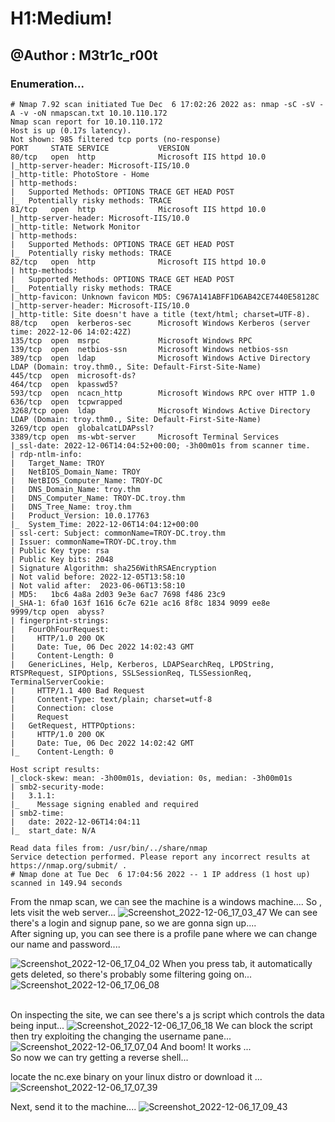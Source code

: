 # H1:Medium!
## @Author : M3tr1c_r00t
### Enumeration...
```
# Nmap 7.92 scan initiated Tue Dec  6 17:02:26 2022 as: nmap -sC -sV -A -v -oN nmapscan.txt 10.10.110.172
Nmap scan report for 10.10.110.172
Host is up (0.17s latency).
Not shown: 985 filtered tcp ports (no-response)
PORT     STATE SERVICE           VERSION
80/tcp   open  http              Microsoft IIS httpd 10.0
|_http-server-header: Microsoft-IIS/10.0
|_http-title: PhotoStore - Home
| http-methods: 
|   Supported Methods: OPTIONS TRACE GET HEAD POST
|_  Potentially risky methods: TRACE
81/tcp   open  http              Microsoft IIS httpd 10.0
|_http-server-header: Microsoft-IIS/10.0
|_http-title: Network Monitor
| http-methods: 
|   Supported Methods: OPTIONS TRACE GET HEAD POST
|_  Potentially risky methods: TRACE
82/tcp   open  http              Microsoft IIS httpd 10.0
| http-methods: 
|   Supported Methods: OPTIONS TRACE GET HEAD POST
|_  Potentially risky methods: TRACE
|_http-favicon: Unknown favicon MD5: C967A141ABFF1D6AB42CE7440E58128C
|_http-server-header: Microsoft-IIS/10.0
|_http-title: Site doesn't have a title (text/html; charset=UTF-8).
88/tcp   open  kerberos-sec      Microsoft Windows Kerberos (server time: 2022-12-06 14:02:42Z)
135/tcp  open  msrpc             Microsoft Windows RPC
139/tcp  open  netbios-ssn       Microsoft Windows netbios-ssn
389/tcp  open  ldap              Microsoft Windows Active Directory LDAP (Domain: troy.thm0., Site: Default-First-Site-Name)
445/tcp  open  microsoft-ds?
464/tcp  open  kpasswd5?
593/tcp  open  ncacn_http        Microsoft Windows RPC over HTTP 1.0
636/tcp  open  tcpwrapped
3268/tcp open  ldap              Microsoft Windows Active Directory LDAP (Domain: troy.thm0., Site: Default-First-Site-Name)
3269/tcp open  globalcatLDAPssl?
3389/tcp open  ms-wbt-server     Microsoft Terminal Services
|_ssl-date: 2022-12-06T14:04:52+00:00; -3h00m01s from scanner time.
| rdp-ntlm-info: 
|   Target_Name: TROY
|   NetBIOS_Domain_Name: TROY
|   NetBIOS_Computer_Name: TROY-DC
|   DNS_Domain_Name: troy.thm
|   DNS_Computer_Name: TROY-DC.troy.thm
|   DNS_Tree_Name: troy.thm
|   Product_Version: 10.0.17763
|_  System_Time: 2022-12-06T14:04:12+00:00
| ssl-cert: Subject: commonName=TROY-DC.troy.thm
| Issuer: commonName=TROY-DC.troy.thm
| Public Key type: rsa
| Public Key bits: 2048
| Signature Algorithm: sha256WithRSAEncryption
| Not valid before: 2022-12-05T13:58:10
| Not valid after:  2023-06-06T13:58:10
| MD5:   1bc6 4a8a 2d03 9e3e 6ac7 7698 f486 23c9
|_SHA-1: 6fa0 163f 1616 6c7e 621e ac16 8f8c 1834 9099 ee8e
9999/tcp open  abyss?
| fingerprint-strings: 
|   FourOhFourRequest: 
|     HTTP/1.0 200 OK
|     Date: Tue, 06 Dec 2022 14:02:43 GMT
|     Content-Length: 0
|   GenericLines, Help, Kerberos, LDAPSearchReq, LPDString, RTSPRequest, SIPOptions, SSLSessionReq, TLSSessionReq, TerminalServerCookie: 
|     HTTP/1.1 400 Bad Request
|     Content-Type: text/plain; charset=utf-8
|     Connection: close
|     Request
|   GetRequest, HTTPOptions: 
|     HTTP/1.0 200 OK
|     Date: Tue, 06 Dec 2022 14:02:42 GMT
|_    Content-Length: 0

Host script results:
|_clock-skew: mean: -3h00m01s, deviation: 0s, median: -3h00m01s
| smb2-security-mode: 
|   3.1.1: 
|_    Message signing enabled and required
| smb2-time: 
|   date: 2022-12-06T14:04:11
|_  start_date: N/A

Read data files from: /usr/bin/../share/nmap
Service detection performed. Please report any incorrect results at https://nmap.org/submit/ .
# Nmap done at Tue Dec  6 17:04:56 2022 -- 1 IP address (1 host up) scanned in 149.94 seconds

```
From the nmap scan, we can see the machine is a windows machine....
 So , lets visit the web server...
 ![Screenshot_2022-12-06_17_03_47](https://user-images.githubusercontent.com/99975622/210141422-1a6c2192-21c1-4dce-b74b-177fa2936e32.png)
We can see there's a login and signup pane, so we are gonna sign up....
<br> After signing up, you can see there is a profile pane where we can change our name and password....

![Screenshot_2022-12-06_17_04_02](https://user-images.githubusercontent.com/99975622/210141437-6707bfda-6beb-407a-8025-f13ac1320c58.png)
When you press tab, it automatically gets deleted, so there's probably some filtering going on...
![Screenshot_2022-12-06_17_06_08](https://user-images.githubusercontent.com/99975622/210141490-45314f85-54d0-4158-850c-f6a1bec088d0.png)

<br>On inspecting the site, we can see there's a js script which controls the data being input...
![Screenshot_2022-12-06_17_06_18](https://user-images.githubusercontent.com/99975622/210141501-e20c6a53-a939-499d-b202-0fe826b40f9d.png)
We can block the script then try exploiting the changing the username pane...
![Screenshot_2022-12-06_17_07_04](https://user-images.githubusercontent.com/99975622/210141523-778ad401-5248-411f-bd5e-f07b1914f8a8.png)
And boom! It works ...
<br>So now we can try getting a reverse shell...

locate the nc.exe binary on your linux distro or download it ...
![Screenshot_2022-12-06_17_07_39](https://user-images.githubusercontent.com/99975622/210141554-af00084b-cfa1-4845-b490-e1fcd70ef15e.png)

Next, send it to the machine....
![Screenshot_2022-12-06_17_09_43](https://user-images.githubusercontent.com/99975622/210141562-e5bd0a94-d014-446b-94f0-503a619a5738.png)




